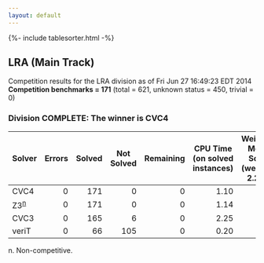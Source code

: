 ```yaml
---
layout: default
---
```

{%- include tablesorter.html -%}

## LRA (Main Track)

Competition results for the LRA division as of Fri Jun 27 16:49:23 EDT 2014
<br/>**Competition benchmarks = 171** (total = 621, unknown status = 450, trivial = 0)

### Division COMPLETE: The winner is CVC4



<table id="sequential" class="result sorted">
<thead>
<tr>
<th class="center">Solver</th><th class="center">Errors</th>
<th class="center">Solved</th>
<th class="center">Not Solved</th>
<th class="center">Remaining</th>
<th class="center">CPU Time (on solved instances)</th>
<th class="center">Weighted Medal Score (weight =  2.233)</th>
</tr>
</thead>
<tr>
<td>CVC4</td>
<td align="right">0</td>
<td align="right">171</td>
<td align="right">0</td>
<td align="right">0</td>
<td align="right">      1.10</td>
<td align="right"> 2.233</td>
</tr>
<tr>
<td><span class="non-competing-grey">Z3<sup><a href="#fn">n</a></sup></span></td>
<td align="right">0</td>
<td align="right">171</td>
<td align="right">0</td>
<td align="right">0</td>
<td align="right">      1.14</td>
<td align="right"> 2.233</td>
</tr>
<tr>
<td>CVC3</td>
<td align="right">0</td>
<td align="right">165</td>
<td align="right">6</td>
<td align="right">0</td>
<td align="right">      2.25</td>
<td align="right"> 2.079</td>
</tr>
<tr>
<td>veriT</td>
<td align="right">0</td>
<td align="right">66</td>
<td align="right">105</td>
<td align="right">0</td>
<td align="right">      0.20</td>
<td align="right"> 0.333</td>
</tr>
</table>

<span id="fn"> n. Non-competitive.</span>
